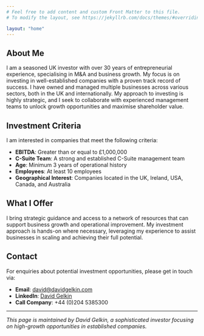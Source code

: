 ```yaml
---
# Feel free to add content and custom Front Matter to this file.
# To modify the layout, see https://jekyllrb.com/docs/themes/#overriding-theme-defaults

layout: "home"
---
```


## About Me

I am a seasoned UK investor with over 30 years of entrepreneurial experience, specialising in M&A and business growth. My focus is on investing in well-established companies with a proven track record of success. I have owned and managed multiple businesses across various sectors, both in the UK and internationally. My approach to investing is highly strategic, and I seek to collaborate with experienced management teams to unlock growth opportunities and maximise shareholder value.


## Investment Criteria

I am interested in companies that meet the following criteria:

- **EBITDA**: Greater than or equal to £1,000,000
- **C-Suite Team**: A strong and established C-Suite management team
- **Age**: Minimum 3 years of operational history
- **Employees**: At least 10 employees
- **Geographical Interest**: Companies located in the UK, Ireland, USA, Canada, and Australia


## What I Offer

I bring strategic guidance and access to a network of resources that can support business growth and operational improvement. My investment approach is hands-on where necessary, leveraging my experience to assist businesses in scaling and achieving their full potential.


## Contact

For enquiries about potential investment opportunities, please get in touch via:

- **Email**: [david@davidgelkin.com](mailto:david@davidgelkin.com)
- **LinkedIn**: [David Gelkin](https://www.linkedin.com/in/david-gelkin-investor)
- **Call Company**: +44 (0)204 5385300

---

*This page is maintained by David Gelkin, a sophisticated investor focusing on high-growth opportunities in established companies.*

